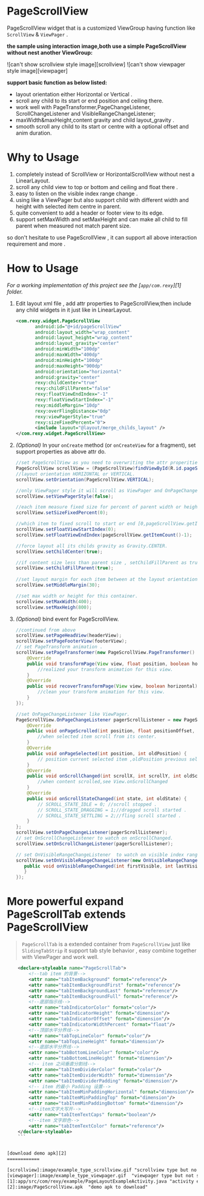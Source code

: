 PageScrollView
==============

PageScrollView widget that is a customized ViewGroup having function like `ScrollView` & `ViewPager` .

**the sample using interaction image,both use a simple PageScrollView without nest another ViewGroup:**

![can't show scrollview style image][scrollview]
![can't show viewpager style image][viewpager]

**support basic function as below listed:**

* layout orientation either Horizontal or Vertical .
* scroll any child to its start or end position and ceiling there.
* work well with PageTransformer,PageChangeListener, ScrollChangeListener and VisibleRangeChangeListener;
* maxWidth&maxHeight,content gravity and child layout_gravity .
* smooth scroll any child to its start or centre with a optional offset and anim duration.

Why to Usage
============

  1. completely instead of ScrollView or HorizontalScrollView without nest a LinearLayout.
  2. scroll any child view to top or bottom and ceiling and float there .
  3. easy to listen on the visible index range change .
  4. using like a ViewPager but also support child with different width and height with selected item centre in parent.
  5. quite convenient to add a header or footer view to its edge.
  6. support setMaxWidth and setMaxHeight and can make all child to fill parent when measured not match parent size.
  
  so don't hesitate to use PageScrollView , it can support all above interaction requirement and more .
   
How to Usage
============

*For a working implementation of this project see the [`app/com.rexy`][1] folder.*

  1. Edit layout xml file , add attr properties to PageScrollView,then include any child widgets in it just like in LinearLayout.
       ``` xml
       <com.rexy.widget.PageScrollView                        
              android:id="@+id/pageScrollView"                
              android:layout_width="wrap_content"             
              android:layout_height="wrap_content" 
              android:layout_gravity="center" 
              android:minWidth="100dp"
              android:maxWidth="400dp"
              android:minHeight="100dp"
              android:maxHeight="900dp"
              android:orientation="horizontal" 
              android:gravity="center"                        
              rexy:childCenter="true"
              rexy:childFillParent="false" 
              rexy:floatViewEndIndex="-1"                          
              rexy:floatViewStartIndex="-1"                        
              rexy:middleMargin="10dp"                        
              rexy:overFlingDistance="0dp"                    
              rexy:viewPagerStyle="true"                       
              rexy:sizeFixedPercent="0">                      
              <include layout="@layout/merge_childs_layout" />
       </com.rexy.widget.PageScrollView>                      
       ```

  2.  *(Optional)* In your `onCreate` method (or `onCreateView` for a fragment), set support properties as above attr do.
      ``` java
      //set PageScrollView as you need to overwriting the attr properities.
      PageScrollView scrollView = (PageScrollView)findViewById(R.id.pageScrollView);
      //layout orientation HORIZONTAL or VERTICAL.
      scrollView.setOrientation(PageScrollView.VERTICAL); 
      
      //only ViewPager style it will scroll as ViewPager and OnPageChangeListener can be efficient
      scrollView.setViewPagerStyle(false);
      
      //each item measure fixed size for percent of parent width or height.
      scrollView.setSizeFixedPercent(0);
      
      //which item to fixed scroll to start or end [0,pageScrollView.getItemCount()-1],-1 to ignore.
      scrollView.setFloatViewStartIndex(0);
      scrollView.setFloatViewEndIndex(pageScrollView.getItemCount()-1);
      
      //force layout all its childs gravity as Gravity.CENTER.
      scrollView.setChildCenter(true);
      
      //if content size less than parent size , setChildFillParent as true to match parent size.
      scrollView.setChildFillParent(true);
            
      //set layout margin for each item between at the layout orientation.
      scrollView.setMiddleMargin(30);
      
      //set max width or height for this container.
      scrollview.setMaxWidth(400);
      scrollview.setMaxHeigh(800);
      ```

  3. *(Optional)* bind event for PageScrollView.
     ``` java
     //continued from above 
     scrollView.setPageHeadView(headerView);
     scrollView.setPageFooterView(footerView);
     // set PageTransform animation .
     scrollView.setPageTransformer(new PageScrollView.PageTransformer() {
         @Override
         public void transformPage(View view, float position, boolean horizontal) {
             //realized your transform animation for this view.
         }
         @Override
         public void recoverTransformPage(View view, boolean horizontal) {
             //clean your transform animation for this view.
         }
     });
     
     //set OnPageChangeListener like ViewPager.
     PageScrollView.OnPageChangeListener pagerScrollListener = new PageScrollView.OnPageChangeListener() {
         @Override
         public void onPageScrolled(int position, float positionOffset, int positionOffsetPixels) {
             //when selected item scroll from its center.
         }
         @Override
         public void onPageSelected(int position, int oldPosition) {
             // position current selected item ,oldPosition previous selected item
         }
         @Override
         public void onScrollChanged(int scrollX, int scrollY, int oldScrollX, int oldScrollY) {
             //when content scrolled,see View.onScrollChanged
         }
         @Override
         public void onScrollStateChanged(int state, int oldState) {
             // SCROLL_STATE_IDLE = 0; //scroll stopped .
             // SCROLL_STATE_DRAGGING = 1;//dragged scroll started .
             // SCROLL_STATE_SETTLING = 2;//fling scroll started .
         }
     };
     scrollView.setOnPageChangeListener(pagerScrollListener);
     // set OnScrollChangeListener to watch on onScrollChanged.
     scrollView.setOnScrollChangeListener(pagerScrollListener);
     
     // set OnVisibleRangeChangeListener  to watch on visible index range change
     scrollView.setOnVisibleRangeChangeListener(new OnVisibleRangeChangeListener(){
        public void onVisibleRangeChanged(int firstVisible, int lastVisible, int oldFirstVisible, int oldLastVisible){
        }
     });
     
     ```


# More powerful expand PageScrollTab extends PageScrollView
>`PageScrollTab` is a extended container from `PageScrollView` just like `SlidingTabStrip` 
 it support tab style behavior , easy combine together with ViewPager and work well.
 ``` xml
     <declare-styleable name="PageScrollTab">
         <!--tab item 的背景-->
         <attr name="tabItemBackground" format="reference"/>
         <attr name="tabItemBackgroundFirst" format="reference"/>
         <attr name="tabItemBackgroundLast" format="reference"/>
         <attr name="tabItemBackgroundFull" format="reference"/>
         <!--底部指示线-->
         <attr name="tabIndicatorColor" format="color"/>
         <attr name="tabIndicatorHeight" format="dimension"/>
         <attr name="tabIndicatorOffset" format="dimension"/>
         <attr name="tabIndicatorWidthPercent" format="float"/>
         <!--顶部水平分界线-->
         <attr name="tabTopLineColor" format="color"/>
         <attr name="tabTopLineHeight" format="dimension"/>
         <!--底部水平分界线-->
         <attr name="tabBottomLineColor" format="color"/>
         <attr name="tabBottomLineHeight" format="dimension"/>
         <!-- item 之间垂直分割线-->
         <attr name="tabItemDividerColor" format="color"/>
         <attr name="tabItemDividerWidth" format="dimension"/>
         <attr name="tabItemDividerPadding" format="dimension"/>
         <!-- item 的最小 Padding 设置-->
         <attr name="tabItemMinPaddingHorizontal" format="dimension"/>
         <attr name="tabItemMinPaddingTop" format="dimension"/>
         <attr name="tabItemMinPaddingBottom" format="dimension"/>
         <!--item文字大写开-->
         <attr name="tabItemTextCaps" format="boolean"/>
         <!--item 文字颜色-->
         <attr name="tabItemTextColor" format="reference"/>
     </declare-styleable>
     ```


[download demo apk][2]
============

 [scrollview]:image/example_type_scrollview.gif "scrollview type but no need to nest a single ViewGroup,just use as a LinearLayout"
 [viewpager]:image/example_type_viewpager.gif  "viewpager type but not support PageAdapter"
 [1]:app/src/com/rexy/example/PageLayoutExampleActivity.java "activity entry"
 [2]:image/PageScrollView.apk  "demo apk to download"